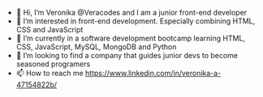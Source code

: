 - 👋 Hi, I’m Veronika @Veracodes and I am a junior front-end developer
- 👀 I’m interested in front-end development. Especially combining HTML, CSS and JavaScript
- 🌱 I’m currently in a software development bootcamp learning HTML, CSS, JavaScript, MySQL, MongoDB and Python
- 💞️ I’m looking to find a company that guides junior devs to become seasoned programers
- 📫 How to reach me https://www.linkedin.com/in/veronika-a-47154822b/

<!---
Veracodes/Veracodes is a ✨ special ✨ repository because its `README.md` (this file) appears on your GitHub profile.
You can click the Preview link to take a look at your changes.
--->
